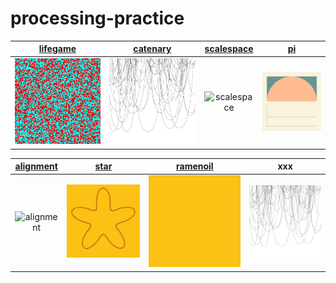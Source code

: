 # processing-practice

| [lifegame](examples/lifegame/lifegame.pde) | [catenary](examples/catenary/catenary.pde) | [scalespace](examples/scalespace/scalespace.pde) | [pi](examples/pi/pi.pde) |
| :---: | :---: | :---: | :---: |
| ![lifegame](examples/lifegame/lifegame.gif) | ![catenary](examples/catenary/catenary.gif) | ![scalespace](examples/scalespace/scalespace.gif)|![pi](examples/pi/pi.gif)|

| [alignment](examples/alignment/alignment.pde) | [star](examples/star/star.pde) | [ramenoil](examples/ramenoil/ramenoil.pde) | xxx |
| :---: | :---: | :---: | :---: |
| ![alignment](examples/alignment/alignment.gif) | ![star](examples/star/star.gif) | ![ramenoil](examples/ramenoil/ramenoil.gif) | ![catenary](examples/catenary/catenary.gif)

